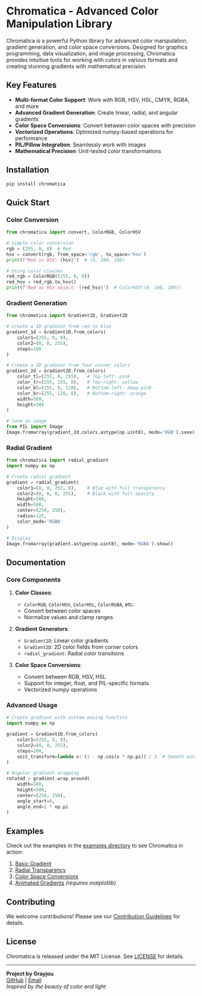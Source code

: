 # Chromatica - Advanced Color Manipulation Library

Chromatica is a powerful Python library for advanced color manipulation, gradient generation, and color space conversions. Designed for graphics programming, data visualization, and image processing, Chromatica provides intuitive tools for working with colors in various formats and creating stunning gradients with mathematical precision.

## Key Features

- **Multi-format Color Support**: Work with RGB, HSV, HSL, CMYK, RGBA, and more
- **Advanced Gradient Generation**: Create linear, radial, and angular gradients
- **Color Space Conversions**: Convert between color spaces with precision
- **Vectorized Operations**: Optimized numpy-based operations for performance
- **PIL/Pillow Integration**: Seamlessly work with images
- **Mathematical Precision**: Unit-tested color transformations

## Installation

```bash
pip install chromatica
```

## Quick Start

### Color Conversion

```python
from chromatica import convert, ColorRGB, ColorHSV

# Simple color conversion
rgb = (255, 0, 0)  # Red
hsv = convert(rgb, from_space='rgb', to_space='hsv')
print(f"Red in HSV: {hsv}")  # (0, 100, 100)

# Using color classes
red_rgb = ColorRGB((255, 0, 0))
red_hsv = red_rgb.to_hsv()
print(f"Red as HSV object: {red_hsv}")  # ColorHSV((0, 100, 100))
```

### Gradient Generation

```python
from chromatica import Gradient1D, Gradient2D

# Create a 1D gradient from red to blue
gradient_1d = Gradient1D.from_colors(
    color1=(255, 0, 0),
    color2=(0, 0, 255),
    steps=100
)

# Create a 2D gradient from four corner colors
gradient_2d = Gradient2D.from_colors(
    color_tl=(255, 0, 255),   # Top-left: pink
    color_tr=(255, 255, 0),   # Top-right: yellow
    color_bl=(255, 0, 128),   # Bottom-left: deep pink
    color_br=(255, 128, 0),   # Bottom-right: orange
    width=500,
    height=500
)

# Save as image
from PIL import Image
Image.fromarray(gradient_2d.colors.astype(np.uint8), mode='RGB').save('gradient.png')
```

### Radial Gradient

```python
from chromatica import radial_gradient
import numpy as np

# Create radial gradient
gradient = radial_gradient(
    color1=(0, 0, 255, 0),    # Blue with full transparency
    color2=(0, 0, 0, 255),    # Black with full opacity
    height=500,
    width=500,
    center=(250, 250),
    radius=125,
    color_mode='RGBA'
)

# Display
Image.fromarray(gradient.astype(np.uint8), mode='RGBA').show()
```

## Documentation

### Core Components

1. **Color Classes**:
   - `ColorRGB`, `ColorHSV`, `ColorHSL`, `ColorRGBA`, etc.
   - Convert between color spaces
   - Normalize values and clamp ranges

2. **Gradient Generators**:
   - `Gradient1D`: Linear color gradients
   - `Gradient2D`: 2D color fields from corner colors
   - `radial_gradient`: Radial color transitions

3. **Color Space Conversions**:
   - Convert between RGB, HSV, HSL
   - Support for integer, float, and PIL-specific formats
   - Vectorized numpy operations

### Advanced Usage

```python
# Create gradient with custom easing function
import numpy as np

gradient = Gradient1D.from_colors(
    color1=(255, 0, 0),
    color2=(0, 0, 255),
    steps=100,
    unit_transform=lambda x: (1 - np.cos(x * np.pi)) / 2  # Smooth easing
)

# Angular gradient wrapping
rotated = gradient.wrap_around(
    width=500,
    height=500,
    center=(250, 250),
    angle_start=0,
    angle_end=2 * np.pi
)
```

## Examples

Check out the examples in the [examples directory](https://github.com/Grayjou/chromatica/tree/main/examples) to see Chromatica in action:

1. [Basic Gradient](examples/basic_gradient.py)
2. [Radial Transparency](examples/radial_transparency.py)
3. [Color Space Conversions](examples/color_conversions.py)
4. [Animated Gradients](examples/animated_gradients.py) *(requires matplotlib)*

## Contributing

We welcome contributions! Please see our [Contribution Guidelines](CONTRIBUTING.md) for details.

## License

Chromatica is released under the MIT License. See [LICENSE](LICENSE) for details.

---

**Project by Grayjou**  
[GitHub](https://github.com/Grayjou) | [Email](mailto:cgrayjou@gmail.com)  
*Inspired by the beauty of color and light*